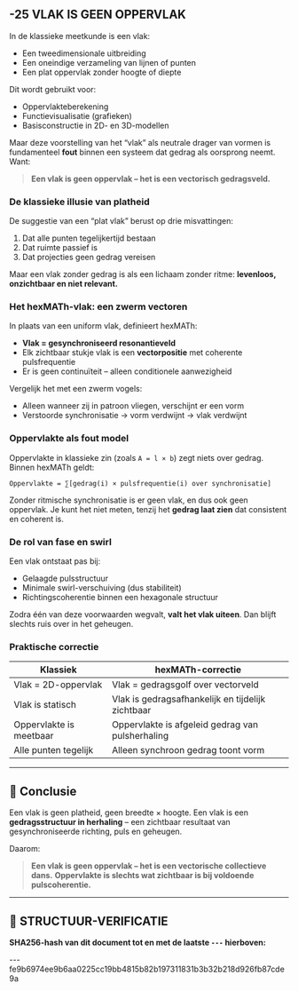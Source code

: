 ## -25 VLAK IS GEEN OPPERVLAK

In de klassieke meetkunde is een vlak:

* Een tweedimensionale uitbreiding
* Een oneindige verzameling van lijnen of punten
* Een plat oppervlak zonder hoogte of diepte

Dit wordt gebruikt voor:

* Oppervlakteberekening
* Functievisualisatie (grafieken)
* Basisconstructie in 2D- en 3D-modellen

Maar deze voorstelling van het “vlak” als neutrale drager van vormen is fundamenteel **fout** binnen een systeem dat gedrag als oorsprong neemt.
Want:

> **Een vlak is geen oppervlak – het is een vectorisch gedragsveld.**

### De klassieke illusie van platheid

De suggestie van een “plat vlak” berust op drie misvattingen:

1. Dat alle punten tegelijkertijd bestaan
2. Dat ruimte passief is
3. Dat projecties geen gedrag vereisen

Maar een vlak zonder gedrag is als een lichaam zonder ritme: **levenloos, onzichtbaar en niet relevant.**

### Het hexMATh-vlak: een zwerm vectoren

In plaats van een uniform vlak, definieert hexMATh:

* **Vlak = gesynchroniseerd resonantieveld**
* Elk zichtbaar stukje vlak is een **vectorpositie** met coherente pulsfrequentie
* Er is geen continuïteit – alleen conditionele aanwezigheid

Vergelijk het met een zwerm vogels:

* Alleen wanneer zij in patroon vliegen, verschijnt er een vorm
* Verstoorde synchronisatie → vorm verdwijnt → vlak verdwijnt

### Oppervlakte als fout model

Oppervlakte in klassieke zin (zoals `A = l × b`) zegt niets over gedrag.
Binnen hexMATh geldt:

```hexMATh
Oppervlakte = ∑[gedrag(i) × pulsfrequentie(i) over synchronisatie]
```

Zonder ritmische synchronisatie is er geen vlak, en dus ook geen oppervlak. Je kunt het niet meten, tenzij het **gedrag laat zien** dat consistent en coherent is.

### De rol van fase en swirl

Een vlak ontstaat pas bij:

* Gelaagde pulsstructuur
* Minimale swirl-verschuiving (dus stabiliteit)
* Richtingscoherentie binnen een hexagonale structuur

Zodra één van deze voorwaarden wegvalt, **valt het vlak uiteen**. Dan blijft slechts ruis over in het geheugen.

### Praktische correctie

| Klassiek                | hexMATh-correctie                                 |
| ----------------------- | ------------------------------------------------- |
| Vlak = 2D-oppervlak     | Vlak = gedragsgolf over vectorveld                |
| Vlak is statisch        | Vlak is gedragsafhankelijk en tijdelijk zichtbaar |
| Oppervlakte is meetbaar | Oppervlakte is afgeleid gedrag van pulsherhaling  |
| Alle punten tegelijk    | Alleen synchroon gedrag toont vorm                |

---

## 📘 Conclusie

Een vlak is geen platheid, geen breedte × hoogte.
Een vlak is een **gedragsstructuur in herhaling** – een zichtbaar resultaat van gesynchroniseerde richting, puls en geheugen.

Daarom:

> **Een vlak is geen oppervlak – het is een vectorische collectieve dans.**
> **Oppervlakte is slechts wat zichtbaar is bij voldoende pulscoherentie.**

---

## 🔏 STRUCTUUR-VERIFICATIE

**SHA256-hash van dit document tot en met de laatste `---` hierboven:**

---fe9b6974ee9b6aa0225cc19bb4815b82b197311831b3b32b218d926fb87cde9a
